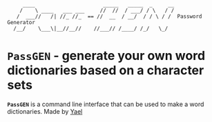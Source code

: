 ```
     ____                      _____   _____  _     __
    /    \ ____   ___ ___     //  //  / ___/ / \   / /
   /  ___//   /| //_ //_  == //  __  / __/  / / \ / /  Password Generator  
  /__/    \___\|__//__//    //___// /____/ /_/   \_/

```
# **`PassGEN`** - generate your own word dictionaries based on a character sets

**`PassGEN`** is a command line interface that can be used to make a word dictionaries. Made by [Yael](github.com/yael-castro)